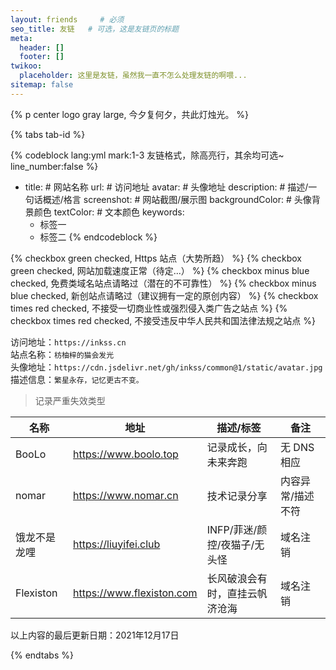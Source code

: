 ```yaml
---
layout: friends     # 必须
seo_title: 友链   # 可选，这是友链页的标题
meta:
  header: []
  footer: []
twikoo:
  placeholder: 这里是友链，虽然我一直不怎么处理友链的啊喂...
sitemap: false
---
```


{% p center logo gray large, 今夕复何夕，共此灯烛光。 %}

<!-- more -->

{% tabs tab-id %}

<!-- tab <i class="fad fa-galaxy"></i><i style="font-weight: normal;font-style: normal;">&nbsp;举个栗子</i> -->

{% codeblock lang:yml mark:1-3 友链格式，除高亮行，其余均可选~ line_number:false %}
- title: # 网站名称
  url: # 访问地址
  avatar: # 头像地址
  description: # 描述/一句话概述/格言
  screenshot: # 网站截图/展示图
  backgroundColor: # 头像背景颜色
  textColor: # 文本颜色
  keywords:
    - 标签一
    - 标签二
{% endcodeblock %}

<!-- endtab -->

<!-- tab <i class="fad fa-greater-than-equal"></i><i style="font-weight: normal;font-style: normal;">&nbsp;前置要求 </i> -->

{% checkbox green checked, Https 站点（大势所趋） %}
{% checkbox green checked, 网站加载速度正常（待定...） %}
{% checkbox minus blue checked, 免费类域名站点请略过（潜在的不可靠性） %}
{% checkbox minus blue checked, 新创站点请略过（建议拥有一定的原创内容） %}
{% checkbox times red checked, 不接受一切商业性或强烈侵入类广告之站点 %}
{% checkbox times red checked, 不接受违反中华人民共和国法律法规之站点 %}

<!-- endtab -->

<!-- tab <i class="fad fa-cannabis logoColor"></i><i style="font-weight: normal;font-style: normal;">&nbsp;本站信息 </i>  -->

<p>
<span class='not-select'>访问地址：</span><code>https://inkss.cn</code><br>
<span class='not-select'>站点名称：</span><code>枋柚梓的猫会发光</code><br>
<span class='not-select'>头像地址：</span><code>https://cdn.jsdelivr.net/gh/inkss/common@1/static/avatar.jpg</code><br>
<span class='not-select'>描述信息：</span><code>繁星永存，记忆更古不变。</code>
</p>

<!-- endtab -->

<!-- tab <i class="fad fa-bug logoColor"></i><i style="font-weight: normal;font-style: normal;">&nbsp;失效链接 </i>  -->

> 记录严重失效类型

| 名称         | 地址                      | 描述/标签                      | 备注              |
| ------------ | ------------------------- | ------------------------------ | ----------------- |
| BooLo        | https://www.boolo.top     | 记录成长，向未来奔跑           | 无 DNS 相应       |
| nomar        | https://www.nomar.cn      | 技术记录分享                   | 内容异常/描述不符 |
| 饿龙不是龙哩 | https://liuyifei.club     | INFP/菲迷/颜控/夜猫子/无头怪   | 域名注销          |
| Flexiston    | https://www.flexiston.com | 长风破浪会有时，直挂云帆济沧海 | 域名注销          |

以上内容的最后更新日期：2021年12月17日

<!-- endtab -->

{% endtabs %}
